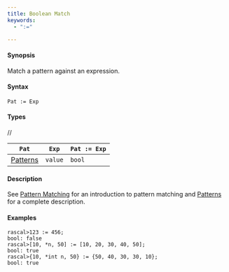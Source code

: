 ```yaml
---
title: Boolean Match
keywords:
  - ":="

---
```


#### Synopsis

Match a pattern against an expression.

#### Syntax

`Pat := Exp`

#### Types

//

| `Pat`      | `Exp` |`Pat := Exp` |
| --- | --- | --- |
| [Patterns](../../../../../Rascal/Patterns) | `value` | `bool`         |

#### Description

See [Pattern Matching](../../../../../RascalConcepts/PatternMatching) for an introduction to pattern matching and [Patterns](../../../../../Rascal/Patterns) for a complete description.

#### Examples

```rascal-shell 
rascal>123 := 456;
bool: false
rascal>[10, *n, 50] := [10, 20, 30, 40, 50];
bool: true
rascal>{10, *int n, 50} := {50, 40, 30, 30, 10};
bool: true
```

